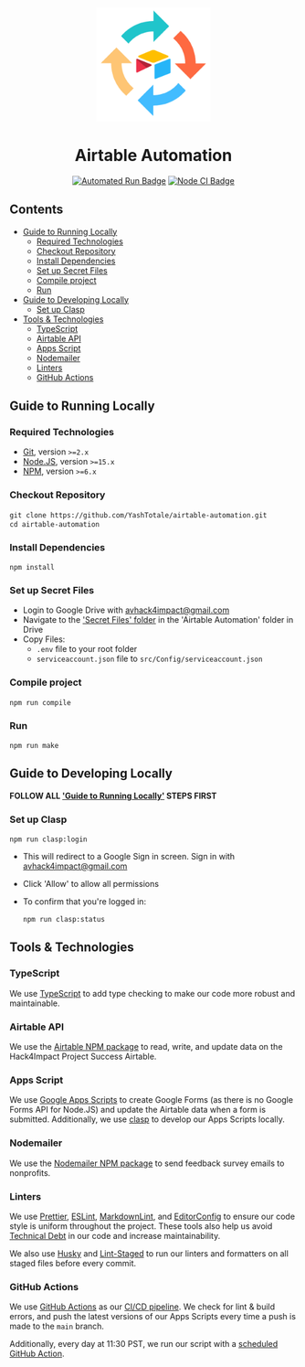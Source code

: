 <p align="center"><img alt="Icon" width="200" src="https://raw.githubusercontent.com/YashTotale/airtable-automation/main/static/images/icon.png"></img></p>

<h1 align="center">Airtable Automation</h1>

<p align="center">
<a href="https://github.com/YashTotale/airtable-automation/actions?query=workflow%3A%22Automated+Run%22"><img alt="Automated Run Badge" src="https://img.shields.io/github/workflow/status/YashTotale/airtable-automation/Automated%20Run?style=flat-square&labelColor=000000&logo=github&logoColor=FFFFFF&label=Automated%20Run"></img></a>
<a href="https://github.com/YashTotale/airtable-automation/actions?query=workflow%3A%22Node+CI%22"><img alt="Node CI Badge" src="https://img.shields.io/github/workflow/status/YashTotale/airtable-automation/Node%20CI?style=flat-square&labelColor=000000&logo=github&logoColor=FFFFFF&label=Node%20CI"></img></a>
</p>

## Contents <!-- omit in toc -->

- [Guide to Running Locally](#guide-to-running-locally)
  - [Required Technologies](#required-technologies)
  - [Checkout Repository](#checkout-repository)
  - [Install Dependencies](#install-dependencies)
  - [Set up Secret Files](#set-up-secret-files)
  - [Compile project](#compile-project)
  - [Run](#run)
- [Guide to Developing Locally](#guide-to-developing-locally)
  - [Set up Clasp](#set-up-clasp)
- [Tools & Technologies](#tools--technologies)
  - [TypeScript](#typescript)
  - [Airtable API](#airtable-api)
  - [Apps Script](#apps-script)
  - [Nodemailer](#nodemailer)
  - [Linters](#linters)
  - [GitHub Actions](#github-actions)

## Guide to Running Locally

### Required Technologies

- [Git], version `>=2.x`
- [Node.JS], version `>=15.x`
- [NPM], version `>=6.x`

### Checkout Repository

```shell
git clone https://github.com/YashTotale/airtable-automation.git
cd airtable-automation
```

### Install Dependencies

```shell
npm install
```

### Set up Secret Files

- Login to Google Drive with avhack4impact@gmail.com
- Navigate to the ['Secret Files' folder] in the 'Airtable Automation' folder in Drive
- Copy Files:
  - `.env` file to your root folder
  - `serviceaccount.json` file to `src/Config/serviceaccount.json`

### Compile project

```shell
npm run compile
```

### Run

```shell
npm run make
```

## Guide to Developing Locally

**FOLLOW ALL ['Guide to Running Locally'](#guide-to-running-locally) STEPS FIRST**

### Set up Clasp

```shell
npm run clasp:login
```

- This will redirect to a Google Sign in screen. Sign in with avhack4impact@gmail.com
- Click 'Allow' to allow all permissions
- To confirm that you're logged in:

  ```shell
  npm run clasp:status
  ```

## Tools & Technologies

### TypeScript

We use [TypeScript] to add type checking to make our code more robust and maintainable.

### Airtable API

We use the [Airtable NPM package] to read, write, and update data on the Hack4Impact Project Success Airtable.

### Apps Script

We use [Google Apps Scripts] to create Google Forms (as there is no Google Forms API for Node.JS) and update the Airtable data when a form is submitted. Additionally, we use [clasp] to develop our Apps Scripts locally.

### Nodemailer

We use the [Nodemailer NPM package] to send feedback survey emails to nonprofits.

### Linters

We use [Prettier], [ESLint], [MarkdownLint], and [EditorConfig] to ensure our code style is uniform throughout the project. These tools also help us avoid [Technical Debt] in our code and increase maintainability.

We also use [Husky] and [Lint-Staged] to run our linters and formatters on all staged files before every commit.

### GitHub Actions

We use [GitHub Actions] as our [CI/CD pipeline]. We check for lint & build errors, and push the latest versions of our Apps Scripts every time a push is made to the `main` branch.

Additionally, every day at 11:30 PST, we run our script with a [scheduled GitHub Action].

<!-- Reference Links -->

[git]: https://git-scm.com/
[node.js]: https://nodejs.org/en/
[npm]: https://www.npmjs.com/
['secret files' folder]: https://drive.google.com/drive/folders/1kcdNls8krOBnIpDNls-hBxsc3yjfPiiB
[typescript]: https://www.typescriptlang.org/
[airtable npm package]: https://www.npmjs.com/package/airtable
[google apps scripts]: https://developers.google.com/apps-script
[clasp]: https://developers.google.com/apps-script/guides/clasp
[nodemailer npm package]: https://nodemailer.com/about/
[prettier]: https://prettier.io/
[eslint]: https://eslint.org/
[markdownlint]: https://github.com/DavidAnson/markdownlint
[editorconfig]: https://editorconfig.org/
[husky]: https://typicode.github.io/husky/#/
[lint-staged]: https://github.com/okonet/lint-staged
[technical debt]: https://www.productplan.com/glossary/technical-debt/
[github actions]: https://github.com/features/actions
[ci/cd pipeline]: https://semaphoreci.com/blog/cicd-pipeline
[scheduled github action]: https://docs.github.com/en/actions/reference/events-that-trigger-workflows#scheduled-events
